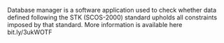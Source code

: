 Database manager is a software application used to check whether data defined following the STK (SCOS-2000) standard upholds all constraints imposed by that standard. More information is available here bit.ly/3ukWOTF
